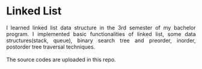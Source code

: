 # Linked List

<p align="justify">
I learned linked list data structure in the 3rd semester of my bachelor program. I implemented basic functionalities of linked list, some data structures(stack, queue), binary search tree and preorder, inorder, postorder tree traversal techniques.
<br><br>
The source codes are uploaded in this repo.
</p>
